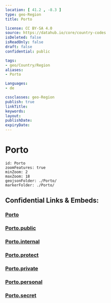 ```yaml
---
location: [ 41.2 , -8.3 ] 
type: geo-Region
title: Porto

license: CC BY-SA 4.0
source: https://datahub.io/core/country-codes
isDeleted: false
isReadOnly: false
draft: false
confidential: public

tags:
- geo/Country/Region
aliases:
- Porto

Languages:
- de

cssclasses: geo-Region
publish: true
linkTitle: 
keywords: 
layout: 
publishDate: 
expiryDate: 
---
```


# Porto

```leaflet
id: Porto
zoomFeatures: true 
minZoom: 2 
maxZoom: 18
geojsonFolder: ./Porto/
markerFolder: ./Porto/
```


## Confidential Links & Embeds: 

### [Porto](/_Standards/Earth/Continent/Europe/Europe~South/Portugal/Districts~Portugal/Porto.md) 

### [Porto.public](/_public/Earth/Continent/Europe/Europe~South/Portugal/Districts~Portugal/Porto.public.md) 

### [Porto.internal](/_internal/Earth/Continent/Europe/Europe~South/Portugal/Districts~Portugal/Porto.internal.md) 

### [Porto.protect](/_protect/Earth/Continent/Europe/Europe~South/Portugal/Districts~Portugal/Porto.protect.md) 

### [Porto.private](/_private/Earth/Continent/Europe/Europe~South/Portugal/Districts~Portugal/Porto.private.md) 

### [Porto.personal](/_personal/Earth/Continent/Europe/Europe~South/Portugal/Districts~Portugal/Porto.personal.md) 

### [Porto.secret](/_secret/Earth/Continent/Europe/Europe~South/Portugal/Districts~Portugal/Porto.secret.md)

